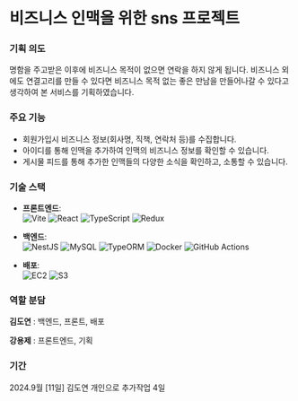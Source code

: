 # 비즈니스 인맥을 위한 sns 프로젝트

### 기획 의도
명함을 주고받은 이후에 비즈니스 목적이 없으면 연락을 하지 않게 됩니다.
비즈니스 외에도 연결고리를 만들 수 있다면 비즈니스 목적 없는 좋은 만남을 만들어나갈 수 있다고 생각하여
본 서비스를 기획하였습니다.

### 주요 기능
- 회원가입시 비즈니스 정보(회사명, 직책, 연락처 등)를 수집합니다.
- 아이디를 통해 인맥을 추가하여 인맥의 비즈니스 정보를 확인할 수 있습니다.
- 게시물 피드를 통해 추가한 인맥들의 다양한 소식을 확인하고, 소통할 수 있습니다.

### 기술 스택
- **프론트엔드**:  
  ![Vite](https://img.shields.io/badge/Vite-646CFF?style=for-the-badge&logo=vite&logoColor=white)
  ![React](https://img.shields.io/badge/React-61DAFB?style=for-the-badge&logo=react&logoColor=black)
  ![TypeScript](https://img.shields.io/badge/TypeScript-3178C6?style=for-the-badge&logo=typescript&logoColor=white)
  ![Redux](https://img.shields.io/badge/Redux-764ABC?style=for-the-badge&logo=redux&logoColor=white)

- **백엔드**:  
  ![NestJS](https://img.shields.io/badge/NestJS-E0234E?style=for-the-badge&logo=nestjs&logoColor=white)
  ![MySQL](https://img.shields.io/badge/MySQL-4479A1?style=for-the-badge&logo=mysql&logoColor=white)
  ![TypeORM](https://img.shields.io/badge/TypeORM-FF5733?style=for-the-badge&logo=typeorm&logoColor=white)
  ![Docker](https://img.shields.io/badge/Docker-2496ED?style=for-the-badge&logo=docker&logoColor=white)
  ![GitHub Actions](https://img.shields.io/badge/GitHub%20Actions-2088FF?style=for-the-badge&logo=github-actions&logoColor=white)

- **배포**:  
![EC2](https://img.shields.io/badge/Amazon%20EC2-FF9900?style=for-the-badge&logo=amazon-ec2&logoColor=white)
  ![S3](https://img.shields.io/badge/Amazon%20S3-569A31?style=for-the-badge&logo=amazon-s3&logoColor=white)

### 역할 분담
**김도연** : 백엔드, 프론트, 배포

**강용제** : 프론트엔드, 기획

### 기간
2024.9월  [11일]
김도연 개인으로 추가작업 4일

